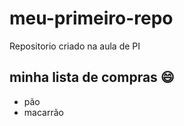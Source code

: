 # meu-primeiro-repo
Repositorio criado na aula de PI
## minha lista de compras :smile:

- pão
- macarrão
